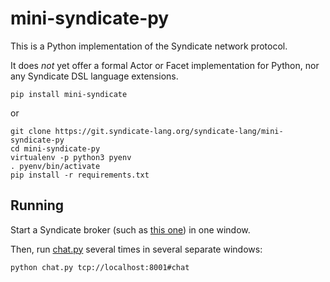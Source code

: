 # mini-syndicate-py

This is a Python implementation of the Syndicate network protocol.

It does *not* yet offer a formal Actor or Facet implementation for
Python, nor any Syndicate DSL language extensions.

    pip install mini-syndicate

or

    git clone https://git.syndicate-lang.org/syndicate-lang/mini-syndicate-py
    cd mini-syndicate-py
    virtualenv -p python3 pyenv
    . pyenv/bin/activate
    pip install -r requirements.txt

## Running

Start a Syndicate broker (such as
[this one](https://git.syndicate-lang.org/syndicate-rs)) in one window.

Then, run [chat.py](chat.py) several times in several separate windows:

    python chat.py tcp://localhost:8001#chat
